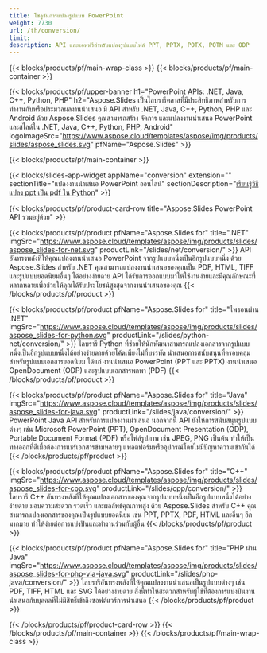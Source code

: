 ```yaml
---
title: โซลูชันการแปลงรูปแบบ PowerPoint
weight: 7730
url: /th/conversion/
limit: 
description: API และแอพฟรีสำหรับแปลงรูปแบบไฟล์ PPT, PPTX, POTX, POTM และ ODP
---
```


{{< blocks/products/pf/main-wrap-class >}}
{{< blocks/products/pf/main-container >}}

{{< blocks/products/pf/upper-banner h1="PowerPoint APIs: .NET, Java, C++, Python, PHP" h2="Aspose.Slides เป็นไลบรารีคลาสที่มีประสิทธิภาพสำหรับการทำงานกับหรือประมวลผลงานนำเสนอ มี API สำหรับ .NET, Java, C++, Python, PHP และ Android ด้วย Aspose.Slides คุณสามารถสร้าง จัดการ และแปลงงานนำเสนอ PowerPoint และสไลด์ใน .NET, Java, C++, Python, PHP, Android" logoImageSrc="https://www.aspose.cloud/templates/aspose/img/products/slides/aspose_slides.svg" pfName="Aspose.Slides" >}}


{{< blocks/products/pf/main-container >}}

{{< blocks/slides-app-widget 
    appName="conversion"
    extension=""
    sectionTitle="แปลงงานนำเสนอ PowerPoint ออนไลน์" 
    sectionDescription="[เรียนรู้วิธีแปลง ppt เป็น pdf ใน Python](https://products.aspose.com/slides/th/python-net/conversion/ppt-to-pdf/)" >}}

{{< blocks/products/pf/product-card-row title="Aspose.Slides PowerPoint API รวมอยู่ด้วย" >}}

{{< blocks/products/pf/product pfName="Aspose.Slides for" title=".NET" imgSrc="https://www.aspose.cloud/templates/aspose/img/products/slides/aspose_slides-for-net.svg" productLink="/slides/net/conversion/" >}}
API อันทรงพลังที่ให้คุณแปลงงานนำเสนอ PowerPoint จากรูปแบบหนึ่งเป็นอีกรูปแบบหนึ่ง ด้วย Aspose.Slides สำหรับ .NET คุณสามารถแปลงงานนำเสนอของคุณเป็น PDF, HTML, TIFF และรูปแบบยอดนิยมอื่นๆ ได้อย่างง่ายดาย API ได้รับการออกแบบมาให้ใช้งานง่ายและมีคุณลักษณะที่หลากหลายเพื่อช่วยให้คุณได้รับประโยชน์สูงสุดจากงานนำเสนอของคุณ
{{< /blocks/products/pf/product >}}

{{< blocks/products/pf/product pfName="Aspose.Slides for" title="ไพธอนผ่าน .NET" imgSrc="https://www.aspose.cloud/templates/aspose/img/products/slides/aspose_slides-for-python.svg" productLink="/slides/python-net/conversion/" >}}
ไลบรารี Python ที่ช่วยให้นักพัฒนาสามารถแปลงเอกสารจากรูปแบบหนึ่งเป็นอีกรูปแบบหนึ่งได้อย่างง่ายดายด้วยโค้ดเพียงไม่กี่บรรทัด นำเสนอการสนับสนุนที่ครอบคลุมสำหรับรูปแบบเอกสารยอดนิยม ได้แก่ งานนำเสนอ PowerPoint (PPT และ PPTX) งานนำเสนอ OpenDocument (ODP) และรูปแบบเอกสารพกพา (PDF)
{{< /blocks/products/pf/product >}}

{{< blocks/products/pf/product pfName="Aspose.Slides for" title="Java" imgSrc="https://www.aspose.cloud/templates/aspose/img/products/slides/aspose_slides-for-java.svg" productLink="/slides/java/conversion/" >}}
PowerPoint Java API สำหรับการแปลงงานนำเสนอ นอกจากนี้ API ยังให้การสนับสนุนรูปแบบต่างๆ เช่น Microsoft PowerPoint (PPT), OpenDocument Presentation (ODP), Portable Document Format (PDF) หรือไฟล์รูปภาพ เช่น JPEG, PNG เป็นต้น ทำให้เป็นทางออกที่ดีเมื่อต้องการแชร์เอกสารข้ามหลายๆ แพลตฟอร์มหรืออุปกรณ์โดยไม่มีปัญหาความเข้ากันได้
{{< /blocks/products/pf/product >}}

{{< blocks/products/pf/product pfName="Aspose.Slides for" title="C++" imgSrc="https://www.aspose.cloud/templates/aspose/img/products/slides/aspose_slides-for-cpp.svg" productLink="/slides/cpp/conversion/" >}}
ไลบรารี C++ อันทรงพลังที่ให้คุณแปลงเอกสารของคุณจากรูปแบบหนึ่งเป็นอีกรูปแบบหนึ่งได้อย่างง่ายดาย มอบความสะดวก รวดเร็ว และผลลัพธ์คุณภาพสูง ด้วย Aspose.Slides สำหรับ C++ คุณสามารถแปลงเอกสารของคุณเป็นรูปแบบยอดนิยม เช่น PPT, PPTX, PDF, HTML และอื่นๆ อีกมากมาย ทำให้ง่ายต่อการแบ่งปันและทำงานร่วมกับผู้อื่น
{{< /blocks/products/pf/product >}}

{{< blocks/products/pf/product pfName="Aspose.Slides for" title="PHP ผ่าน Java" imgSrc="https://www.aspose.cloud/templates/aspose/img/products/slides/aspose_slides-for-php-via-java.svg" productLink="/slides/php-java/conversion/" >}}
ไลบรารีอันทรงพลังที่ให้คุณแปลงงานนำเสนอเป็นรูปแบบต่างๆ เช่น PDF, TIFF, HTML และ SVG ได้อย่างง่ายดาย สิ่งนี้ทำให้สะดวกสำหรับผู้ใช้ที่ต้องการแบ่งปันงานนำเสนอกับบุคคลที่ไม่มีสิทธิ์เข้าถึงซอฟต์แวร์การนำเสนอ
{{< /blocks/products/pf/product >}}

{{< /blocks/products/pf/product-card-row >}}
{{< /blocks/products/pf/main-container >}}
{{< /blocks/products/pf/main-wrap-class >}}
